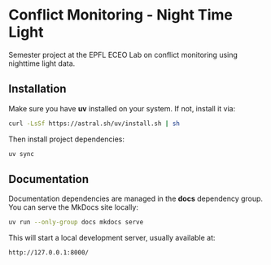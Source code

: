 # Conflict Monitoring - Night Time Light

Semester project at the EPFL ECEO Lab on conflict monitoring using nighttime light data.

## Installation

Make sure you have **uv** installed on your system. If not, install it via:

```bash
curl -LsSf https://astral.sh/uv/install.sh | sh
```

Then install project dependencies:

```bash
uv sync
```

## Documentation

Documentation dependencies are managed in the **docs** dependency group. You can serve the MkDocs site locally:

```bash
uv run --only-group docs mkdocs serve
```

This will start a local development server, usually available at:

```
http://127.0.0.1:8000/
```
